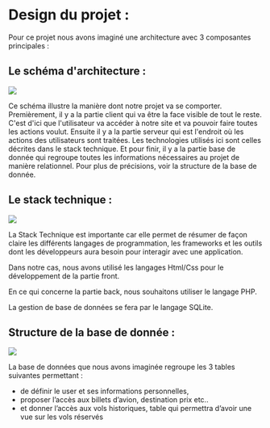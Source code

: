 
# Design du projet :

Pour ce projet nous avons imaginé une architecture avec 3 composantes principales :

## Le schéma d'architecture :

![](https://github.com/PierricL/tp-architecture/blob/si1-Softoucanandco/si1-Softoucanandco/projet/picture/sch%C3%A9maArchitecture.jpg)

Ce schéma illustre la manière dont notre projet va se comporter. Premièrement, il y a la partie client qui va être la face visible de tout le reste. C'est d'ici que l'utilisateur va accéder à notre site et va pouvoir faire toutes les actions voulut.
Ensuite il y a la partie serveur qui est l'endroit où les actions des utilisateurs sont traitées. Les technologies utilisés ici sont celles décrites dans le stack technique.
Et pour finir, il y a la partie base de donnée qui regroupe toutes les informations nécessaires au projet de manière relationnel. Pour plus de précisions, voir la structure de la base de donnée.

## Le stack technique :

![](https://github.com/PierricL/tp-architecture/blob/si1-Softoucanandco/si1-Softoucanandco/projet/picture/stackTechnique.png)

La Stack Technique est importante car elle permet de résumer de façon claire les différents langages de programmation, les frameworks et les outils dont les développeurs aura besoin pour interagir avec une application. 

Dans notre cas, nous avons utilisé les langages Html/Css pour le développement de la partie front. 

En ce qui concerne la partie back, nous souhaitons utiliser le langage PHP. 

La gestion de base de données se fera par le langage SQLite.

## Structure de la base de donnée :

![](https://github.com/PierricL/tp-architecture/blob/si1-Softoucanandco/si1-Softoucanandco/projet/picture/StructureBDD.png)

La base de données que nous avons imaginée regroupe les 3 tables suivantes permettant : 
- de définir le user et ses informations personnelles, 
- proposer l’accès aux billets d’avion, destination prix etc.. 
- et donner l’accès aux vols historiques, table qui permettra d’avoir une vue sur les vols réservés
